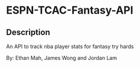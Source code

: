 # ESPN-TCAC-Fantasy-API

## Description
An API to track nba player stats for fantasy try hards



By: Ethan Mah, James Wong and Jordan Lam
